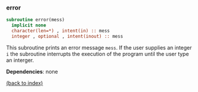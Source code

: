 ### error

```fortran
subroutine error(mess)
  implicit none
  character(len=*) , intent(in) :: mess
  integer , optional , intent(inout) :: mess
```

This subroutine prints an error message ```mess```. If the user supplies an integer ```i``` the subroutine interrupts the execution of the program until the user type an interger.

**Dependencies**: none

[(back to index)](../index.md)
